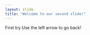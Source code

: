 ```yaml
---
layout: slide
title: "Welcome to our second slide!"
---
```

First try 
Use the left arrow to go back!
